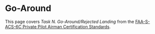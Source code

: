 # Go-Around

This page covers *Task N. Go-Around/Rejected Landing* from the [FAA-S-ACS-6C Private Pilot Airman Certification Standards](https://www.faa.gov/training_testing/testing/acs/private_airplane_acs_6.pdf).

<!--@include: ./docs/src/includes/takeoff-landing/go-around.md | shift:1-->
